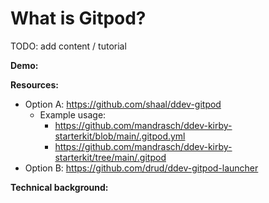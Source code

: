 # What is Gitpod?

TODO: add content / tutorial

**Demo:**

<TwoClickYoutubePrivacy videoId="1QPKqxp0YIY" />

**Resources:**

- Option A: https://github.com/shaal/ddev-gitpod
  - Example usage:
    - https://github.com/mandrasch/ddev-kirby-starterkit/blob/main/.gitpod.yml
    - https://github.com/mandrasch/ddev-kirby-starterkit/tree/main/.gitpod
- Option B: https://github.com/drud/ddev-gitpod-launcher

**Technical background:**

<TwoClickYoutubePrivacy videoId="Kx5nnuEUsiY" />
